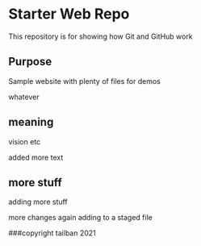 # Starter Web Repo

This repository is for showing how Git and GitHub work

## Purpose

Sample website with plenty of files for demos

whatever

## meaning

vision
etc

added more text

## more stuff
adding more stuff

more changes again
adding to a staged file

###copyright
tailban 2021